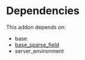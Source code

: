 # Dependencies

This addon depends on:

- base
- [base_sparse_field](https://github.com/bringout/oca-ocb-core/tree/5ee733c06c9a8113e4e3fc04ef7a99c41bc0b970/odoo-bringout-oca-ocb-base_sparse_field)
- server_environment
